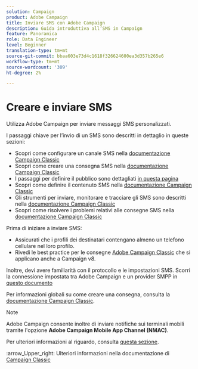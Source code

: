 ```yaml
---
solution: Campaign
product: Adobe Campaign
title: Inviare SMS con Adobe Campaign
description: Guida introduttiva all’SMS in Campaign
feature: Panoramica
role: Data Engineer
level: Beginner
translation-type: tm+mt
source-git-commit: bbaa603e73d4c1618f326624600ea3d357b265e6
workflow-type: tm+mt
source-wordcount: '309'
ht-degree: 2%

---
```


# Creare e inviare SMS

Utilizza Adobe Campaign per inviare messaggi SMS personalizzati.

I passaggi chiave per l’invio di un SMS sono descritti in dettaglio in queste sezioni:

* Scopri come configurare un canale SMS nella [documentazione Campaign Classic](https://experienceleague.adobe.com/docs/campaign-classic/using/sending-messages/sending-messages-on-mobiles/sms-set-up.html?lang=en#sending-messages)
* Scopri come creare una consegna SMS nella [documentazione Campaign Classic](https://experienceleague.adobe.com/docs/campaign-classic/using/sending-messages/sending-messages-on-mobiles/sms-create.html?lang=en#sending-messages)
* I passaggi per definire il pubblico sono dettagliati [in questa pagina](../start/audiences.md)
* Scopri come definire il contenuto SMS nella [documentazione Campaign Classic](https://experienceleague.adobe.com/docs/campaign-classic/using/sending-messages/sending-messages-on-mobiles/sms-create.html?lang=en#defining-the-sms-content)
* Gli strumenti per inviare, monitorare e tracciare gli SMS sono descritti nella [documentazione Campaign Classic](https://experienceleague.adobe.com/docs/campaign-classic/using/sending-messages/sending-messages-on-mobiles/sms-send.html?lang=en#sending-messages)
* Scopri come risolvere i problemi relativi alle consegne SMS nella [documentazione Campaign Classic](https://experienceleague.adobe.com/docs/campaign-classic/using/sending-messages/sending-messages-on-mobiles/troubleshooting-sms.html?lang=en#sending-messages)

Prima di iniziare a inviare SMS:

* Assicurati che i profili dei destinatari contengano almeno un telefono cellulare nel loro profilo.
* Rivedi le best practice per le consegne [Adobe Campaign Classic](https://experienceleague.adobe.com/docs/campaign-classic/using/sending-messages/key-steps-when-creating-a-delivery/delivery-bestpractices/delivery-best-practices.html?lang=en#sending-messages) che si applicano anche a Campaign v8.

Inoltre, devi avere familiarità con il protocollo e le impostazioni SMS. Scorri la connessione impostata tra Adobe Campaign e un provider SMPP in [questo documento](https://experienceleague.adobe.com/docs/campaign-classic/using/sending-messages/sending-messages-on-mobiles/sms-protocol.html?lang=en#sending-messages)

Per informazioni globali su come creare una consegna, consulta la [documentazione Campaign Classic](https://experienceleague.adobe.com/docs/campaign-classic/using/sending-messages/key-steps-when-creating-a-delivery/steps-about-delivery-creation-steps.html?lang=en#sending-messages).

>[!NOTE]
>
>Adobe Campaign consente inoltre di inviare notifiche sui terminali mobili tramite l&#39;opzione **Adobe Campaign Mobile App Channel (NMAC)**.
> 
>Per ulteriori informazioni al riguardo, consulta [questa sezione](push.md).

:arrow_Upper_right: Ulteriori informazioni nella documentazione di [Campaign Classic](https://experienceleague.adobe.com/docs/campaign-classic/using/sending-messages/sending-messages-on-mobiles/sms-channel.html)
